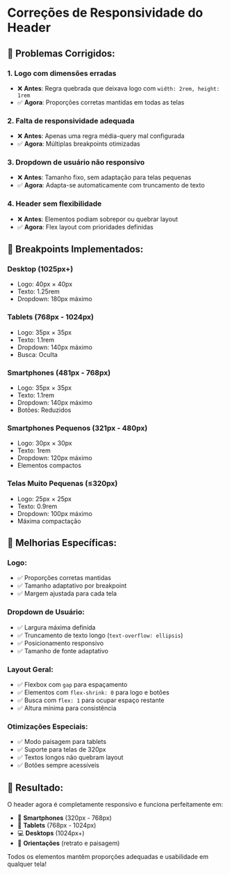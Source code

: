 # Correções de Responsividade do Header

## 🔧 **Problemas Corrigidos:**

### 1. **Logo com dimensões erradas**
- ❌ **Antes**: Regra quebrada que deixava logo com `width: 2rem, height: 1rem`
- ✅ **Agora**: Proporções corretas mantidas em todas as telas

### 2. **Falta de responsividade adequada**
- ❌ **Antes**: Apenas uma regra média-query mal configurada
- ✅ **Agora**: Múltiplas breakpoints otimizadas

### 3. **Dropdown de usuário não responsivo**
- ❌ **Antes**: Tamanho fixo, sem adaptação para telas pequenas
- ✅ **Agora**: Adapta-se automaticamente com truncamento de texto

### 4. **Header sem flexibilidade**
- ❌ **Antes**: Elementos podiam sobrepor ou quebrar layout
- ✅ **Agora**: Flex layout com prioridades definidas

## 📱 **Breakpoints Implementados:**

### **Desktop (1025px+)**
- Logo: 40px × 40px
- Texto: 1.25rem
- Dropdown: 180px máximo

### **Tablets (768px - 1024px)**
- Logo: 35px × 35px  
- Texto: 1.1rem
- Dropdown: 140px máximo
- Busca: Oculta

### **Smartphones (481px - 768px)**
- Logo: 35px × 35px
- Texto: 1.1rem
- Dropdown: 140px máximo
- Botões: Reduzidos

### **Smartphones Pequenos (321px - 480px)**
- Logo: 30px × 30px
- Texto: 1rem
- Dropdown: 120px máximo
- Elementos compactos

### **Telas Muito Pequenas (≤320px)**
- Logo: 25px × 25px
- Texto: 0.9rem
- Dropdown: 100px máximo
- Máxima compactação

## 🎯 **Melhorias Específicas:**

### **Logo:**
- ✅ Proporções corretas mantidas
- ✅ Tamanho adaptativo por breakpoint
- ✅ Margem ajustada para cada tela

### **Dropdown de Usuário:**
- ✅ Largura máxima definida
- ✅ Truncamento de texto longo (`text-overflow: ellipsis`)
- ✅ Posicionamento responsivo
- ✅ Tamanho de fonte adaptativo

### **Layout Geral:**
- ✅ Flexbox com `gap` para espaçamento
- ✅ Elementos com `flex-shrink: 0` para logo e botões
- ✅ Busca com `flex: 1` para ocupar espaço restante
- ✅ Altura mínima para consistência

### **Otimizações Especiais:**
- ✅ Modo paisagem para tablets
- ✅ Suporte para telas de 320px
- ✅ Textos longos não quebram layout
- ✅ Botões sempre acessíveis

## 🚀 **Resultado:**

O header agora é completamente responsivo e funciona perfeitamente em:
- 📱 **Smartphones** (320px - 768px)
- 📱 **Tablets** (768px - 1024px)  
- 💻 **Desktops** (1024px+)
- 🔄 **Orientações** (retrato e paisagem)

Todos os elementos mantêm proporções adequadas e usabilidade em qualquer tela!

